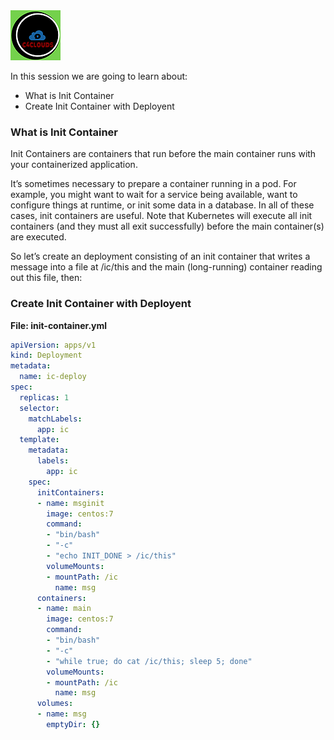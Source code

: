 <img src="../images/c4logo.png">

In this session we  are going to learn about:

- What is Init Container
- Create Init Container with Deployent

### What is Init Container
Init Containers are containers that run before the main container runs with your containerized application.

It’s sometimes necessary to prepare a container running in a pod. For example, you might want to wait for a service being available, want to configure things at runtime, or init some data in a database. In all of these cases, init containers are useful. Note that Kubernetes will execute all init containers (and they must all exit successfully) before the main container(s) are executed.

So let’s create an deployment consisting of an init container that writes a message into a file at /ic/this and the main (long-running) container reading out this file, then:


### Create Init Container with Deployent

__File: init-container.yml__

```yml
apiVersion: apps/v1
kind: Deployment
metadata:
  name: ic-deploy
spec:
  replicas: 1
  selector:
    matchLabels:
      app: ic
  template:
    metadata:
      labels:
        app: ic
    spec:
      initContainers:
      - name: msginit
        image: centos:7
        command:
        - "bin/bash"
        - "-c"
        - "echo INIT_DONE > /ic/this"
        volumeMounts:
        - mountPath: /ic
          name: msg
      containers:
      - name: main
        image: centos:7
        command:
        - "bin/bash"
        - "-c"
        - "while true; do cat /ic/this; sleep 5; done"
        volumeMounts:
        - mountPath: /ic
          name: msg
      volumes:
      - name: msg
        emptyDir: {}
```
        